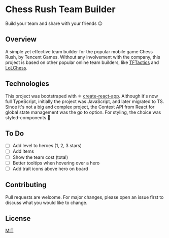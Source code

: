 # Chess Rush Team Builder

Build your team and share with your friends 😉

## Overview

A simple yet effective team builder for the popular mobile game Chess Rush, by Tencent Games. Without any involvement with the company, this project is based on other popular online team builders, like [TFTactics](https://tftactics.gg/team-builder) and [LoLChess](https://lolchess.gg/builder).

## Technologies

This project was bootstraped with ⚛️ [create-react-app](https://github.com/facebook/create-react-app). Although it's now full TypeScript, initially the project was JavaScript, and later migrated to TS. Since it's not a big and complex project, the Context API from React for global state management was the go to option.
For styling, the choice was styled-components 💅

## To Do

- [ ] Add level to heroes (1, 2, 3 stars)
- [ ] Add items
- [ ] Show the team cost (total)
- [ ] Better tooltips when hovering over a hero
- [ ] Add trait icons above hero on board

## Contributing

Pull requests are welcome. For major changes, please open an issue first to discuss what you would like to change.

## License

[MIT](https://choosealicense.com/licenses/mit/)
